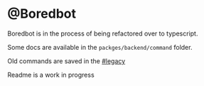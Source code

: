 # @Boredbot

Boredbot is in the process of being refactored over to typescript.

Some docs are available in the `packges/backend/command` folder.

Old commands are saved in the [#legacy](https://github.com/hellos3b/sjbha-bot/tree/legacy)

Readme is a work in progress